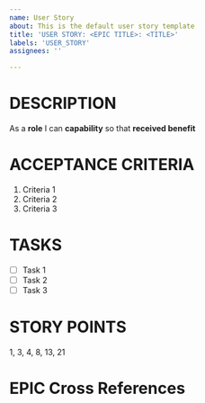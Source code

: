 ```yaml
---
name: User Story
about: This is the default user story template
title: 'USER STORY: <EPIC TITLE>: <TITLE>'
labels: 'USER_STORY'
assignees: ''

---
```


# DESCRIPTION
As a **role** I can **capability** so that **received benefit**

# ACCEPTANCE CRITERIA

1.  Criteria 1
2. Criteria 2
3. Criteria 3

# TASKS
- [ ] Task 1
- [ ] Task 2
- [ ] Task 3

# STORY POINTS
1, 3, 4, 8, 13, 21

# EPIC Cross References
